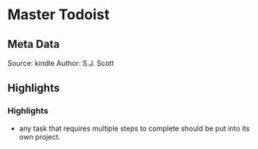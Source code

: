 # Master Todoist

## Meta Data

Source:  kindle 
Author: S.J. Scott

## Highlights

### Highlights

- any task that requires multiple steps to complete should be put into its own project.

